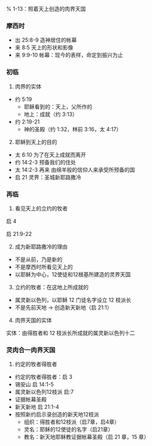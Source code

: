% 1-13：照着天上创造的肉界天国

### 摩西时

- 出 25:8-9 造神居住的帐幕
- 来 8:5 天上的形状和影像
- 来 9:9-10 帐幕：现今的表样，命定到振兴为止

### 初临

1) 肉界的实体

- 约 5:19
    - 耶稣看到的：天上，父所作的
    - 地上：成就（约 3:13）
- 约 2:19-21
    - 神的圣殿（约 1:32，林前 3:16，太 4:17）

2) 耶稣到天上的目的

- 太 6:10 为了在天上成就而离开
- 约 14:2-3 预备我们的住处
- 太 14:2-3 再来 由绵羊般的信仰人来承受所预备的国
- 启 21 灵界：圣城新耶路撒冷

### 再临

1) 看见天上的立约的牧者

启 4

启 21:9-22

2) 成为新耶路撒冷的理由

- 不是从前，乃是新的
- 不是摩西时所看见天上的
- 以耶稣为中心，12使徒和12根基所建造的灵界天国

3) 立约的牧者：在这地上所成就的

- 属灵新以色列，以耶稣 12 门徒名字设立 12 枝派长
- 不是先前天地 → 创造新天新地（启 21:1）

4) 肉界天国的实体

实体：由得胜者和 12 枝派长所成就的属灵新以色列十二

### 灵肉合一肉界天国

1) 约定的牧者得胜者

- 约定的牧者得胜者：启 3
- 锡安山 启 14:1-5
- 属灵新以色列12枝派 启:7
- 证据帐幕圣殿
- 新天新地 启 21:1-4
- 按照新约启示录创造的新天地12枝派
    - 组织：得胜者和12枝派（启7章，启4章）
    - 灵名：耶稣的12使徒的名字（启21章）
    - 教名：新天地耶稣教证据帐幕圣殿（启 21 章，15 章）
